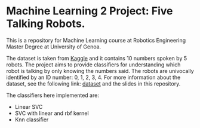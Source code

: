 # Machine Learning 2 Project: Five Talking Robots.
This is a repository for Machine Learning course at Robotics Engineering Master Degree at University of Genoa. 

The dataset is taken from [Kaggle](https://www.kaggle.com/datasets) and it contains 10 numbers spoken by 5 robots. The project aims to provide classifiers for understanding which robot is talking by only knowing the numbers said. The robots are univocally identified by an ID number: 0, 1, 2, 3, 4. For more information about the dataset, see the following link: [dataset](https://www.kaggle.com/datasets/msk1097/classification-of-robots-from-their-conversation) and the slides in this repository.

The classifiers here implemented are: 
* Linear SVC
* SVC with linear and rbf kernel
* Knn classifier
